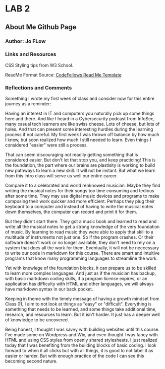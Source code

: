 # LAB 2

## About Me Github Page

### Author: Jo FLow

### Links and Resources

CSS Styling tips from W3 School.

ReadMe Format Source: [CodeFellows Read Me Template](>https://codefellows.github.io/code-201-guide/curriculum/class-02/README-template.html)

### Reflections and Comments

Something I wrote my first week of class and consider now for this entire journey as a reminder:

Having an interest in IT and computers you naturally pick up some things here and there. And like I heard in a Cybersecurity podcast from InfoSec, many casual tech learners are like swiss cheese. Lots of cheese, but lots of holes. And that can present some interesting hurdles during the learning process if not careful. My first week I was thrown off balance by how much I knew, but soon realized how much I still needed to learn. Even things I considered "easier" were still a process.

That can seem discouraging not readily getting something that is considered easier. But don't let that stop you, and keep practicing! This is the foundation, the part where our brains are plastisity is working to build new pathways to learn a new skill. It will not be instant. But what we learn from this intro class will serve us well our entire career.

Compare it to a celebrated and world renknowed musician. Maybe they find writing the musical notes for their songs too time consuming and tedious after some time. They may use digital music devices and programs to make composing their work quicker and more efficient. Perhaps they plug their keyboard to a computer and instead of having to write the musical notes down themselves, the computer can record and print it for them.

But they didn't start there. They got a music book and learned to read and write all the musical notes to get a strong knowledge of the very foundation of music. By learning to read music they were able to apply that skill to a multitude of instruments not just one. So if the program crashes. Or their software doesn't work or no longer available, they don't need to rely on a system that does all the work for them. Eventually, it will not be neccessary to write our code in markdown for this course. There are smart and intuitive programs that know many programming languages to streamline the work.

Yet with knowlege of the foundation blocks, it can prepare us to be skilled to learn more complex languages. And just as if the musician has backup, with basic markdown coding skills, if a program license expires, or an application has difficulty with HTML and other languages, we will always have markdown syntax in our back pocket.

Keeping in theme with the timely message of having a growth mindset from Class 01, I aim to not look at things as "easy" or "difficult". Everything is something that needs to be learned, and some things take additional time, research, and resources to learn. But it isn't harder. It just has a deeper well of knowledge to be uncovered.

Being honest, I thought I was savvy with building websites until this course. I've made some on Wordpress and Wix, and even thought I was fancy with HTML and using CSS styles from openly shared stylesheets. I just realized today that I was benefiting from the building blocks of basic coding. I look forward to when it all clicks but with all things, it is good to not label it as easier or harder. But with enough practice of the code I can see this becoming second nature.
